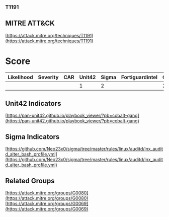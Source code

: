 
### T1191
## MITRE ATT&CK
[https://attack.mitre.org/techniques/T1191](https://attack.mitre.org/techniques/T1191)

# Score

| Likelihood | Severity | CAR | Unit42 | Sigma | Fortiguardintel | Groups | Malwares | Tools |
| ---------- | -------- | --- | ------ | ----- | --------------- | ---  | --- | --- |
 |   |   |   | 1 | 2 |   | 2 |   |   |



## Unit42 Indicators

[https://pan-unit42.github.io/playbook_viewer/?pb=cobalt-gang](https://pan-unit42.github.io/playbook_viewer/?pb=cobalt-gang)
[]()


## Sigma Indicators

[https://github.com/Neo23x0/sigma/tree/master/rules/linux/auditd/lnx_auditd_alter_bash_profile.yml](https://github.com/Neo23x0/sigma/tree/master/rules/linux/auditd/lnx_auditd_alter_bash_profile.yml)
[]()


## Related Groups

[https://attack.mitre.org/groups/G0080](https://attack.mitre.org/groups/G0080)
[https://attack.mitre.org/groups/G0069](https://attack.mitre.org/groups/G0069)
[]()
